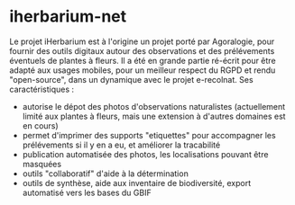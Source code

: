 # iherbarium-net

Le projet iHerbarium est à l'origine un projet porté par Agoralogie, pour fournir des outils digitaux autour des observations et des prélévements éventuels de plantes à fleurs.
Il a été en grande partie ré-écrit pour être adapté aux usages mobiles, pour un meilleur respect du RGPD et rendu "open-source", dans un dynamique avec le projet e-recolnat.
Ses caractéristiques : 
- autorise le dépot des photos d'observations naturalistes (actuellement limité aux plantes à fleurs, mais une extension à d'autres domaines est en cours)
- permet d'imprimer des supports "etiquettes" pour accompagner les prélévements si il y en a eu, et améliorer la tracabilité
- publication automatisée des photos, les localisations pouvant être masquées
- outils "collaboratif" d'aide à la détermination
- outils de synthèse, aide aux inventaire de biodiversité, export automatisé vers les bases du GBIF



